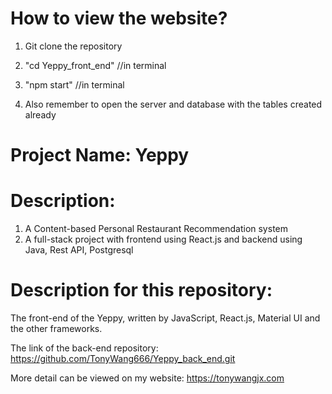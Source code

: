 # How to view the website?

1. Git clone the repository

2. "cd Yeppy_front_end" //in terminal

3. "npm start" //in terminal

4. Also remember to open the server and database with the tables created already


# Project Name: Yeppy 

# Description: 
1. A Content-based Personal Restaurant Recommendation system
2. A full-stack project with frontend using React.js and backend using Java, Rest API, Postgresql

# Description for this repository:
The front-end of the Yeppy, written by JavaScript, React.js, Material UI and the other frameworks.

The link of the back-end repository: https://github.com/TonyWang666/Yeppy_back_end.git

More detail can be viewed on my website: https://tonywangjx.com
